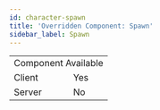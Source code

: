 ```yaml
---
id: character-spawn
title: 'Overridden Component: Spawn'
sidebar_label: Spawn
---
```


<div style={{ width: 'fit-content', margin: 'auto', textAlign: 'center' }}>
<table>
<tr><td colspan="2">Component Available</td></tr>
<tr><td>Client</td><td>Yes</td></tr>
<tr><td>Server</td><td>No</td></tr>
</table>
</div>